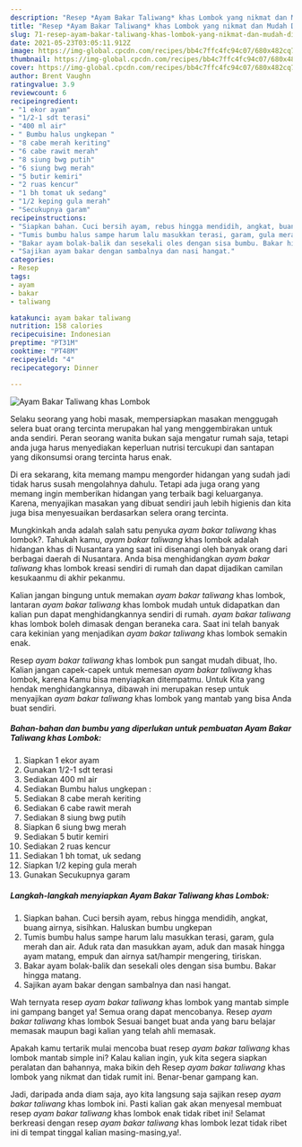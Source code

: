 ```yaml
---
description: "Resep *Ayam Bakar Taliwang* khas Lombok yang nikmat dan Mudah Dibuat"
title: "Resep *Ayam Bakar Taliwang* khas Lombok yang nikmat dan Mudah Dibuat"
slug: 71-resep-ayam-bakar-taliwang-khas-lombok-yang-nikmat-dan-mudah-dibuat
date: 2021-05-23T03:05:11.912Z
image: https://img-global.cpcdn.com/recipes/bb4c7ffc4fc94c07/680x482cq70/ayam-bakar-taliwang-khas-lombok-foto-resep-utama.jpg
thumbnail: https://img-global.cpcdn.com/recipes/bb4c7ffc4fc94c07/680x482cq70/ayam-bakar-taliwang-khas-lombok-foto-resep-utama.jpg
cover: https://img-global.cpcdn.com/recipes/bb4c7ffc4fc94c07/680x482cq70/ayam-bakar-taliwang-khas-lombok-foto-resep-utama.jpg
author: Brent Vaughn
ratingvalue: 3.9
reviewcount: 6
recipeingredient:
- "1 ekor ayam"
- "1/2-1 sdt terasi"
- "400 ml air"
- " Bumbu halus ungkepan "
- "8 cabe merah keriting"
- "6 cabe rawit merah"
- "8 siung bwg putih"
- "6 siung bwg merah"
- "5 butir kemiri"
- "2 ruas kencur"
- "1 bh tomat uk sedang"
- "1/2 keping gula merah"
- "Secukupnya garam"
recipeinstructions:
- "Siapkan bahan. Cuci bersih ayam, rebus hingga mendidih, angkat, buang airnya, sisihkan. Haluskan bumbu ungkepan"
- "Tumis bumbu halus sampe harum lalu masukkan terasi, garam, gula merah dan air. Aduk rata dan masukkan ayam, aduk dan masak hingga ayam matang, empuk dan airnya sat/hampir mengering, tiriskan."
- "Bakar ayam bolak-balik dan sesekali oles dengan sisa bumbu. Bakar hingga matang."
- "Sajikan ayam bakar dengan sambalnya dan nasi hangat."
categories:
- Resep
tags:
- ayam
- bakar
- taliwang

katakunci: ayam bakar taliwang 
nutrition: 158 calories
recipecuisine: Indonesian
preptime: "PT31M"
cooktime: "PT48M"
recipeyield: "4"
recipecategory: Dinner

---
```



![*Ayam Bakar Taliwang* khas Lombok](https://img-global.cpcdn.com/recipes/bb4c7ffc4fc94c07/680x482cq70/ayam-bakar-taliwang-khas-lombok-foto-resep-utama.jpg)

Selaku seorang yang hobi masak, mempersiapkan masakan menggugah selera buat orang tercinta merupakan hal yang menggembirakan untuk anda sendiri. Peran seorang  wanita bukan saja mengatur rumah saja, tetapi anda juga harus menyediakan keperluan nutrisi tercukupi dan santapan yang dikonsumsi orang tercinta harus enak.

Di era  sekarang, kita memang mampu mengorder hidangan yang sudah jadi tidak harus susah mengolahnya dahulu. Tetapi ada juga orang yang memang ingin memberikan hidangan yang terbaik bagi keluarganya. Karena, menyajikan masakan yang dibuat sendiri jauh lebih higienis dan kita juga bisa menyesuaikan berdasarkan selera orang tercinta. 



Mungkinkah anda adalah salah satu penyuka *ayam bakar taliwang* khas lombok?. Tahukah kamu, *ayam bakar taliwang* khas lombok adalah hidangan khas di Nusantara yang saat ini disenangi oleh banyak orang dari berbagai daerah di Nusantara. Anda bisa menghidangkan *ayam bakar taliwang* khas lombok kreasi sendiri di rumah dan dapat dijadikan camilan kesukaanmu di akhir pekanmu.

Kalian jangan bingung untuk memakan *ayam bakar taliwang* khas lombok, lantaran *ayam bakar taliwang* khas lombok mudah untuk didapatkan dan kalian pun dapat menghidangkannya sendiri di rumah. *ayam bakar taliwang* khas lombok boleh dimasak dengan beraneka cara. Saat ini telah banyak cara kekinian yang menjadikan *ayam bakar taliwang* khas lombok semakin enak.

Resep *ayam bakar taliwang* khas lombok pun sangat mudah dibuat, lho. Kalian jangan capek-capek untuk memesan *ayam bakar taliwang* khas lombok, karena Kamu bisa menyiapkan ditempatmu. Untuk Kita yang hendak menghidangkannya, dibawah ini merupakan resep untuk menyajikan *ayam bakar taliwang* khas lombok yang mantab yang bisa Anda buat sendiri.

<!--inarticleads1-->

##### Bahan-bahan dan bumbu yang diperlukan untuk pembuatan *Ayam Bakar Taliwang* khas Lombok:

1. Siapkan 1 ekor ayam
1. Gunakan 1/2-1 sdt terasi
1. Sediakan 400 ml air
1. Sediakan  Bumbu halus ungkepan :
1. Sediakan 8 cabe merah keriting
1. Sediakan 6 cabe rawit merah
1. Sediakan 8 siung bwg putih
1. Siapkan 6 siung bwg merah
1. Sediakan 5 butir kemiri
1. Sediakan 2 ruas kencur
1. Sediakan 1 bh tomat, uk sedang
1. Siapkan 1/2 keping gula merah
1. Gunakan Secukupnya garam




<!--inarticleads2-->

##### Langkah-langkah menyiapkan *Ayam Bakar Taliwang* khas Lombok:

1. Siapkan bahan. Cuci bersih ayam, rebus hingga mendidih, angkat, buang airnya, sisihkan. Haluskan bumbu ungkepan
1. Tumis bumbu halus sampe harum lalu masukkan terasi, garam, gula merah dan air. Aduk rata dan masukkan ayam, aduk dan masak hingga ayam matang, empuk dan airnya sat/hampir mengering, tiriskan.
1. Bakar ayam bolak-balik dan sesekali oles dengan sisa bumbu. Bakar hingga matang.
1. Sajikan ayam bakar dengan sambalnya dan nasi hangat.




Wah ternyata resep *ayam bakar taliwang* khas lombok yang mantab simple ini gampang banget ya! Semua orang dapat mencobanya. Resep *ayam bakar taliwang* khas lombok Sesuai banget buat anda yang baru belajar memasak maupun bagi kalian yang telah ahli memasak.

Apakah kamu tertarik mulai mencoba buat resep *ayam bakar taliwang* khas lombok mantab simple ini? Kalau kalian ingin, yuk kita segera siapkan peralatan dan bahannya, maka bikin deh Resep *ayam bakar taliwang* khas lombok yang nikmat dan tidak rumit ini. Benar-benar gampang kan. 

Jadi, daripada anda diam saja, ayo kita langsung saja sajikan resep *ayam bakar taliwang* khas lombok ini. Pasti kalian gak akan menyesal membuat resep *ayam bakar taliwang* khas lombok enak tidak ribet ini! Selamat berkreasi dengan resep *ayam bakar taliwang* khas lombok lezat tidak ribet ini di tempat tinggal kalian masing-masing,ya!.

